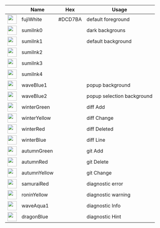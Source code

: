 |                                                            | Name         | Hex     | Usage                      |
| :----------------------------------------:                 | ---------    | ------- | ------------------         |
| <img src="assets/circles/fujiWhite" width="30">            | fujiWhite    | #DCD7BA | default foreground         |
| <img src="assets/circles/sumiInk0.svg)" width="30">        | sumiInk0     |         | dark backgrouns            |
| <img src="assets/circles/sumiInk1.svg)" width="30">        | sumiInk1     |         | default background         |
| <img src="assets/circles/sumiInk2.svg)" width="30">        | sumiInk2     |         |                            |
| <img src="assets/circles/sumiInk3.svg)" width="30">        | sumiInk3     |         |                            |
| <img src="assets/circles/sumiInk4.svg)" width="30">        | sumiInk4     |         |                            |
| <img src="assets/circles/waveBlue1.svg)" width="30">       | waveBlue1    |         | popup background           |
| <img src="assets/circles/waveBlue2.svg)" width="30">       | waveBlue2    |         | popup selection background |
| <img src="assets/circles/winterGreen.svg)" width="30">     | winterGreen  |         | diff Add                   |
| <img src="assets/circles/winterYellow.svg)" width="30">    | winterYellow |         | diff Change                |
| <img src="assets/circles/winterRed.svg)" width="30">       | winterRed    |         | diff Deleted               |
| <img src="assets/circles/winterBlue.svg)" width="30">      | winterBlue   |         | diff Line                  |
| <img src="assets/circles/winterGreen.svg)" width="30">     | autumnGreen  |         | git Add                    |
| <img src="assets/circles/autumnRed.svg)" width="30">       | autumnRed    |         | git Delete                 |
| <img src="assets/circles/autumnYellow.svg)" width="30">    | autumnYellow |         | git Change                 |
| <img src="assets/circles/samuraiRed.svg)" width="30">      | samuraiRed   |         | diagnostic error           |
| <img src="assets/circles/roninYellow.svg.png)" width="30"> | roninYellow  |         | diagnostic warning         |
| <img src="assets/circles/waveAqua1.svg)" width="30">       | waveAqua1    |         | diagnostic Info            |
| <img src="assets/circles/dragonBlue.svg)" width="30">      | dragonBlue   |         | diagnostic Hint            |

